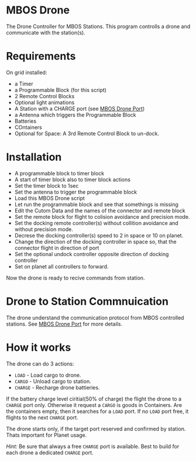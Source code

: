 # MBOS Drone
The Drone Controller for MBOS Stations.
This program controlls a drone and communicate with the station(s).

# Requirements
On grid installed:
* a Timer
* a Programmable Block (for this script)
* 2 Remote Control Blocks
* Optional light animations
* A Station with a CHARGE port (see [MBOS Drone Port])
* a Antenna which triggers the Programmable Block
* Batteries
* COntainers
* Optional for Space: A 3rd Remote Control Block to un-dock.

# Installation
* A programmable block to timer block
* A start of timer block also to timer block actions
* Set the timer block to 1sec
* Set the antenna to trigger the programmable block
* Load this MBOS Drone script
* Let run the programmable block and see that somethings is missing
* Edit the Cutom Data and the names of the connector and remote block
* Set the remote block for flight to colision avoidance and precision mode.
* Set the docking remote controller(s) without collition avoidance and without precision mode.
* Decrese the docking controller(s) speed to 2 in space or 10 on planet.
* Change the direction of the docking controller in space so, that the connector flight in direction of port
* Set the optional undock controller opposite direction of docking controller
* Set on planet all controllers to forward.

Now the drone is ready to recive commands from station.

# Drone to Station Commnuication
The drone understand the communication protocol from MBOS controlled stations.
See [MBOS Drone Port] for more details.

# How it works
The drone can do 3 actions:
* `LOAD` - Load cargo to drone.
* `CARGO` - Unload cargo to station.
* `CHARGE` - Recharge drone battieries.

If the battery charge level ciritial(50% of charge) the flight the drone to a 
`CHARGE` port only. Otherwise it request a `CARGO` is goods in Containers. Are 
the containers empty, then it searches for a `LOAD` port. If no `LOAD` port free,
it flights to the next `CHARGE` port.

The drone starts only, if the target port reserved and confirmed by station. Thats important for Planet usage.

*Hint:* Be sure that always a free `CHARGE` port is available. Best to build for each drone a dedicated `CHARGE` port.


[MBOS Drone Port]: (https://steamcommunity.com/sharedfiles/filedetails/?id=1125864825)